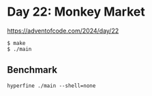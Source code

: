 # Day 22: Monkey Market

<https://adventofcode.com/2024/day/22>

```shell
$ make
$ ./main
```

## Benchmark

```shell
hyperfine ./main --shell=none
```
